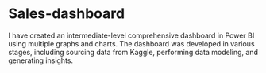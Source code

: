 # Sales-dashboard
I have created an intermediate-level comprehensive dashboard in Power BI using multiple graphs and charts. The dashboard was developed in various stages, including sourcing data from Kaggle, performing data modeling, and generating insights.
